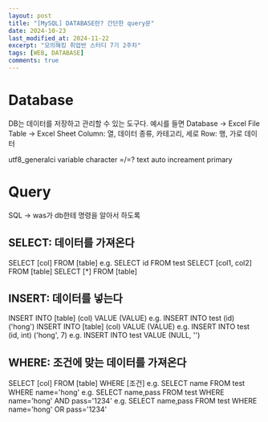 ```yaml
---
layout: post
title: "[MySQL] DATABASE란? 간단한 query문"
date: 2024-10-23
last_modified_at: 2024-11-22
excerpt: "모의해킹 취업반 스터디 7기 2주차"
tags: [WEB, DATABASE]
comments: true
---
```


# Database
DB는 데이터를 저장하고 관리할 수 있는 도구다.
예시를 들면
Database -> Excel File
Table -> Excel Sheet
Column: 열, 데이터 종류, 카테고리, 세로
Row: 행, 가로 데이터

<!-- http://192.168.219.197:1018/phpmyadmin/
admin
student1234 -->
utf8_generalci
variable character =/=? text
auto increament
primary

# Query
SQL -> was가 db한테 명령을 알아서 하도록

## SELECT: 데이터를 가져온다
SELECT [col] FROM [table]
e.g. SELECT id FROM test
SELECT [col1, col2] FROM [table]
SELECT [*] FROM [table]

## INSERT: 데이터를 넣는다
INSERT INTO [table] (col) VALUE (VALUE)
e.g. INSERT INTO test (id) ('hong')
INSERT INTO [table] (col) VALUE (VALUE)
e.g. INSERT INTO test (id, int) ('hong', 7)
e.g. INSERT INTO test VALUE (NULL, '')

## WHERE: 조건에 맞는 데이터를 가져온다
SELECT [col] FROM [table] WHERE [조건]
e.g. SELECT name FROM test WHERE name='hong'
e.g. SELECT name,pass FROM test WHERE name='hong' AND pass='1234'
e.g. SELECT name,pass FROM test WHERE name='hong' OR pass='1234'